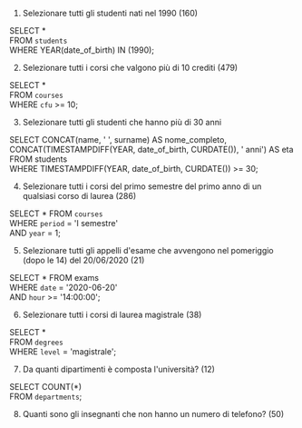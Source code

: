 1. Selezionare tutti gli studenti nati nel 1990 (160)

SELECT \*  
FROM `students`  
WHERE YEAR(date_of_birth) IN (1990);

2. Selezionare tutti i corsi che valgono più di 10 crediti (479)

SELECT \*  
FROM `courses`  
WHERE `cfu` >= 10;

3. Selezionare tutti gli studenti che hanno più di 30 anni

SELECT CONCAT(name, ' ', surname) AS nome_completo,  
CONCAT(TIMESTAMPDIFF(YEAR, date_of_birth, CURDATE()), ' anni') AS eta  
FROM students  
WHERE TIMESTAMPDIFF(YEAR, date_of_birth, CURDATE()) >= 30;

4. Selezionare tutti i corsi del primo semestre del primo anno di un qualsiasi corso di laurea (286)

SELECT \* FROM `courses`  
WHERE `period` = 'I semestre'  
AND `year` = 1;

5. Selezionare tutti gli appelli d'esame che avvengono nel pomeriggio (dopo le 14) del
   20/06/2020 (21)

SELECT \* FROM exams  
WHERE `date` = '2020-06-20'  
AND `hour` >= '14:00:00';

6. Selezionare tutti i corsi di laurea magistrale (38)

SELECT \*  
FROM `degrees`  
WHERE `level` = 'magistrale';

7. Da quanti dipartimenti è composta l'università? (12)

SELECT COUNT(\*)  
FROM `departments`;

8. Quanti sono gli insegnanti che non hanno un numero di telefono? (50)

